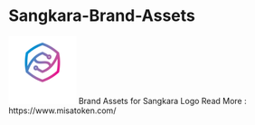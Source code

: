 # Sangkara-Brand-Assets
<img src="/sangkara-for-dark-background-120x120.png" alt="misa" width="120px">
Brand Assets for Sangkara Logo
</a>
Read More : https://www.misatoken.com/
